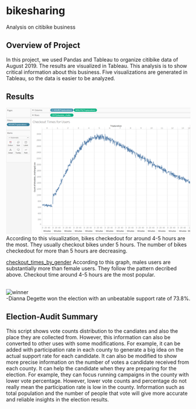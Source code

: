 # **bikesharing**
Analysis on citibike business
## Overview of Project
In this project, we used Pandas and Tableau to organize citibike data of August 2019. The results are visualized in Tableau. This analysis is to show critical information about this business. Five visualizations are generated in Tableau, so the data is easier to be analyzed.
## Results
![checkout_times_for_user](checkout_times_for_users.PNG)
According to this visualization, bikes checkedout for around 4-5 hours are the most. They usually checkout bikes under 5 hours. The number of bikes checkedout for more than 5 hours are decreasing.

[checkout_times_by_gender](checkout_times_by_gender.PNG)
According to this graph, males users are substantially more than female users. They follow the pattern decribed above. Checkout time around 4-5 hours are the most popular.


<br />![winner](Resources/winner.png)
<br />-Dianna Degette won the election with an unbeatable support rate of 73.8%.
## Election-Audit Summary
This script shows vote counts distribution to the candiates and also the place they are collected from. However, this information can also be converted to other uses with some modifications. For example, it can be added with participation rate in each county to generate a big idea on the actual support rate for each candidate. It can also be modified to show more precise information on the number of votes a candidate received from each county. It can help the candidate when they are preparing for the election. For example, they can focus running campaigns in the county with lower vote percentage. However, lower vote counts and percentage do not really mean the participation rate is low in the county. Information such as total population and the number of people that vote will give more accurate and reliable insights in the election results.
